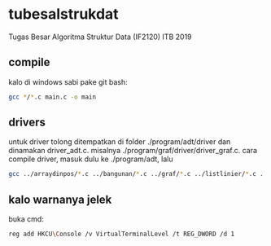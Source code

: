 # tubesalstrukdat
Tugas Besar Algoritma Struktur Data (IF2120) ITB 2019

## compile
kalo di windows sabi pake git bash:
```sh
gcc */*.c main.c -o main
```
## drivers
untuk driver tolong ditempatkan di folder ./program/adt/driver dan dinamakan driver_adt.c.
misalnya ./program/graf/driver/driver_graf.c.
cara compile driver, masuk dulu ke ./program/adt, lalu
```sh
gcc ../arraydinpos/*.c ../bangunan/*.c ../graf/*.c ../listlinier/*.c ../matrikskar/*.c ../mesinkar/*.c ../mesinkata/*.c ../pcolor/*.c ../player/*.c ../point/*.c ../queue/*.c ../skill/*.c ../stackt/*.c ./driver/*.c -o drive
```
## kalo warnanya jelek
buka cmd:
```sh
reg add HKCU\Console /v VirtualTerminalLevel /t REG_DWORD /d 1
```

